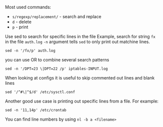 Most used commands:

* `s/regexp/replacement/` - search and replace
* `d` - delete
* `p` - print

Use sed to search for specific lines in the file
Example, search for string `fx` in the file `auth.log`
`-n` argument tells `sed` to only print out matchine lines.
```
sed -n '/fx/p' auth.log
```
you can use OR to combine several search patterns
```
sed -n '/DPT=23 \|DPT=22 /p' iptables-INPUT.log
```

When looking at configs it is useful to skip commented out lines and blank lines
```
sed '/^#\|^$/d' /etc/sysctl.conf
```

Another good use case is printing out specific lines from a file.
For example:
```
sed -n '11,14p' /etc/crontab
```
You can find line numbers by using `nl -b a <filename>`
